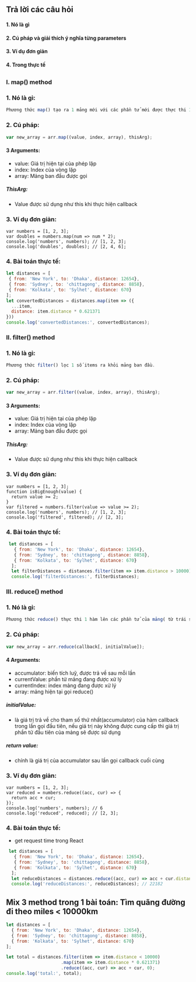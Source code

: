 ## Trả lời các câu hỏi
#### 1. Nó là gì
#### 2. Cú pháp và giải thích ý nghĩa từng parameters
#### 3. Ví dụ đơn giản
#### 4. Trong thực tế
##

### I. map() method
### 1. Nó là gì:
```javascript
Phương thức map() tạo ra 1 mảng mới với các phần tử mới được thực thi 1 hàm trên từng phần tử của mảng cũ.
```
### 2. Cú pháp:
```javascript
var new_array = arr.map((value, index, array), thisArg);
```
#### 3 Arguments:
- value: Giá trị hiện tại của phép lặp
- index: Index của vòng lặp
- array: Mảng ban đầu được gọi
##### ThisArg:
- Value được sử dụng như this khi thực hiện callback
### 3. Ví dụ đơn giản:
```javascipt
var numbers = [1, 2, 3];
var doubles = numbers.map(num => num * 2);
console.log('numbers', numbers); // [1, 2, 3];
console.log('doubles', doubles); // [2, 4, 6];
```
### 4. Bài toán thực tế:
```javascript
let distances = [
 { from: 'New York', to: 'Dhaka', distance: 12654},
 { from: 'Sydney', to: 'chittagong', distance: 8858},
 { from: 'Kolkata', to: 'Sylhet', distance: 670}
];
let convertedDistances = distances.map(item => ({
  ...item,
  distance: item.distance * 0.621371
}))
console.log('convertedDistances:', convertedDistances);
```

### II. filter() method
### 1. Nó là gì:
```javascript
Phương thức filter() lọc 1 số items ra khỏi mảng ban đầu.
```
### 2. Cú pháp:
```javascript
var new_array = arr.filter((value, index, array), thisArg);
```
#### 3 Arguments:
- value: Giá trị hiện tại của phép lặp
- index: Index của vòng lặp
- array: Mảng ban đầu được gọi
##### ThisArg:
- Value được sử dụng như this khi thực hiện callback
### 3. Ví dụ đơn giản:
```javascipt
var numbers = [1, 2, 3];
function isBigEnough(value) {
  return value >= 2;
}
var filtered = numbers.filter(value => value >= 2);
console.log('numbers', numbers); // [1, 2, 3];
console.log('filtered', filtered); // [2, 3];
```
### 4. Bài toán thực tế:
```javascript
 let distances = [
   { from: 'New York', to: 'Dhaka', distance: 12654},
   { from: 'Sydney', to: 'chittagong', distance: 8858},
   { from: 'Kolkata', to: 'Sylhet', distance: 670}
  ];
  let filterDistances = distances.filter(item => item.distance > 10000);
  console.log('filterDistances:', filterDistances);
```

### III. reduce() method
### 1. Nó là gì:
```javascript
Phương thức reduce() thực thi 1 hàm lên các phần tử của mảng( từ trái sáng phải) với một biến tích luỹ để thu về 1 giá trị duy nhất
```
### 2. Cú pháp:
```javascript
var new_array = arr.reduce(callback[, initialValue]);
```
#### 4 Arguments:
- accumulator: biến tích luỹ, được trả về sau mỗi lần 
- currentValue: phần tử mảng đang được xử lý
- currentIndex: index mảng đang được xử lý
- array: mảng hiện tại gọi reduce()
##### initialValue:
- là giá trị trả về cho tham số thứ nhất(accumulator) của hàm callback trong lần gọi đầu tiên, nếu giá trị này không được cung cấp thì giá trị phần tử đầu tiên của mảng sẽ được sử dụng
##### return value:
- chính là giá trị của accumulator sau lần gọi callback cuối cùng
### 3. Ví dụ đơn giản:
```javascipt
var numbers = [1, 2, 3];
var reduced = numbers.reduce((acc, cur) => {
  return acc + cur;
});
console.log('numbers', numbers); // 6
console.log('reduced', reduced); // [2, 3];
```
### 4. Bài toán thực tế:
- get request time trong React
```javascript
 let distances = [
   { from: 'New York', to: 'Dhaka', distance: 12654},
   { from: 'Sydney', to: 'chittagong', distance: 8858},
   { from: 'Kolkata', to: 'Sylhet', distance: 670}
  ];
  let reduceDistances = distances.reduce((acc, cur) => acc + cur.distance, 0);
  console.log('reduceDistances:', reduceDistances); // 22182
```

## Mix 3 method trong 1 bài toán: Tìm quãng đường đi theo miles < 10000km
```javascript
let distances = [
  { from: 'New York', to: 'Dhaka', distance: 12654},
  { from: 'Sydney', to: 'chittagong', distance: 8858},
  { from: 'Kolkata', to: 'Sylhet', distance: 670}
];

let total = distances.filter(item => item.distance < 10000)
                     .map(item => item.distance * 0.621371)
                     .reduce((acc, cur) => acc + cur, 0);
console.log('total:', total);
```

